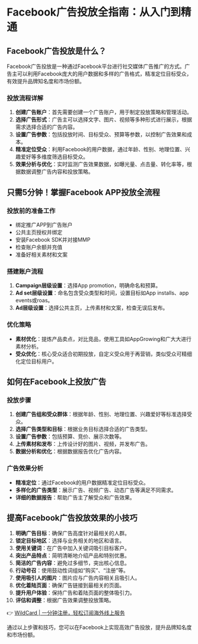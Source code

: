 # Facebook广告投放全指南：从入门到精通

## Facebook广告投放是什么？

Facebook广告投放是一种通过Facebook平台进行社交媒体广告推广的方式。广告主可以利用Facebook庞大的用户数据和多样的广告格式，精准定位目标受众，有效提升品牌知名度和市场份额。

### 投放流程详解

1. **创建广告账户**：首先需要创建一个广告账户，用于制定投放策略和管理活动。
2. **选择广告形式**：广告主可以选择文字、图片、视频等多种形式进行展示，根据需求选择合适的广告内容。
3. **设置广告参数**：包括投放时间、目标受众、预算等参数，以控制广告效果和成本。
4. **精准定位受众**：利用Facebook的用户数据，通过年龄、性别、地理位置、兴趣爱好等多维度筛选目标受众。
5. **效果分析与优化**：实时监测广告效果数据，如曝光量、点击量、转化率等，根据数据调整广告内容和投放策略。

## 只需5分钟！掌握Facebook APP投放全流程

### 投放前的准备工作

- 绑定推广APP到广告账户
- 公共主页授权并绑定
- 安装Facebook SDK并对接MMP
- 检查账户余额并充值
- 准备好相关素材和文案

### 搭建账户流程

1. **Campaign层级设置**：选择App promotion，明确命名和预算。
2. **Ad set层级设置**：命名包含受众类型和时间，设置目标如App installs、app events或roas。
3. **Ad层级设置**：选择公共主页，上传素材和文案，检查无误后发布。

### 优化策略

- **素材优化**：提炼产品卖点，对比竞品，使用工具如AppGrowing和广大大进行素材分析。
- **受众优化**：核心受众适合初期投放，自定义受众用于再营销，类似受众可精细化定位目标用户。

## 如何在Facebook上投放广告

### 投放步骤

1. **创建广告组和受众群体**：根据年龄、性别、地理位置、兴趣爱好等标准选择受众。
2. **选择广告类型和目标**：根据业务目标选择合适的广告类型。
3. **设置广告参数**：包括预算、竞价、展示次数等。
4. **上传素材和发布**：上传设计好的图片、视频，并发布广告。
5. **数据分析和优化**：根据数据报告优化广告内容。

### 广告效果分析

- **精准定位**：通过Facebook的用户数据精准定位目标受众。
- **多样化的广告类型**：展示广告、视频广告、动态广告等满足不同需求。
- **详细的数据报告**：帮助广告主了解受众和广告效果。

## 提高Facebook广告投放效果的小技巧

1. **明确广告目标**：确保广告高度针对最相关的人群。
2. **锁定目标地区**：选择与业务相关的地区和语言。
3. **使用关键词**：在广告中加入关键词吸引目标客户。
4. **突出产品特点**：简明清晰地介绍产品和特别优惠。
5. **简洁的广告内容**：避免过多细节，突出核心信息。
6. **行动号召**：使用鼓动性词组如“购买”、“注册”等。
7. **使用吸引人的图片**：图片应与广告内容相关且吸引人。
8. **优化着陆页面**：确保广告链接到最相关的页面。
9. **提升用户体验**：保持广告和着陆页面的整体吸引力。
10. **评估和调整**：根据广告效果调整投放策略。

👉 [WildCard | 一分钟注册，轻松订阅海外线上服务](https://bbtdd.com/WildCard)

通过以上步骤和技巧，您可以在Facebook上实现高效广告投放，提升品牌知名度和市场份额。